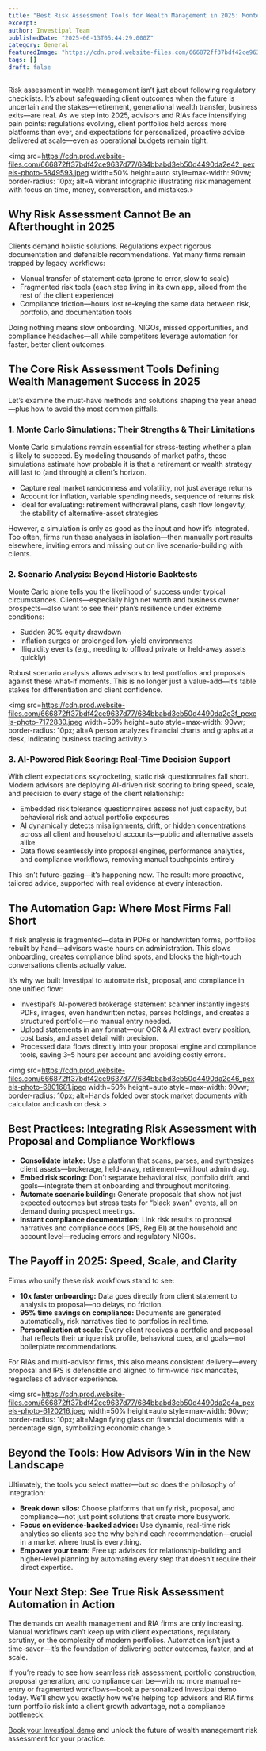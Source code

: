 ```yaml
---
title: "Best Risk Assessment Tools for Wealth Management in 2025: Monte Carlo, Scenario Analysis, AI Scoring & More"
excerpt: 
author: Investipal Team
publishedDate: "2025-06-13T05:44:29.000Z"
category: General
featuredImage: "https://cdn.prod.website-files.com/666872ff37bdf42ce9637d77/684bbabc3eb50d4490da2e39_pexels-photo-747113.jpeg"
tags: []
draft: false
---
```

<p>Risk assessment in wealth management isn’t just about following regulatory checklists. It’s about safeguarding client outcomes when the future is uncertain and the stakes—retirement, generational wealth transfer, business exits—are real. As we step into 2025, advisors and RIAs face intensifying pain points: regulations evolving, client portfolios held across more platforms than ever, and expectations for personalized, proactive advice delivered at scale—even as operational budgets remain tight.</p>

<img src=https://cdn.prod.website-files.com/666872ff37bdf42ce9637d77/684bbabd3eb50d4490da2e42_pexels-photo-5849593.jpeg width=50% height=auto style=max-width: 90vw; border-radius: 10px; alt=A vibrant infographic illustrating risk management with focus on time, money, conversation, and mistakes.>

<h2>Why Risk Assessment Cannot Be an Afterthought in 2025</h2>
<p>Clients demand holistic solutions. Regulations expect rigorous documentation and defensible recommendations. Yet many firms remain trapped by legacy workflows:</p>
<ul><li>Manual transfer of statement data (prone to error, slow to scale)</li><li>Fragmented risk tools (each step living in its own app, siloed from the rest of the client experience)</li><li>Compliance friction—hours lost re-keying the same data between risk, portfolio, and documentation tools</li></ul>
<p>Doing nothing means slow onboarding, NIGOs, missed opportunities, and compliance headaches—all while competitors leverage automation for faster, better client outcomes.</p>

<h2>The Core Risk Assessment Tools Defining Wealth Management Success in 2025</h2>
<p>Let’s examine the must-have methods and solutions shaping the year ahead—plus how to avoid the most common pitfalls.</p>

<h3>1. Monte Carlo Simulations: Their Strengths & Their Limitations</h3>
<p>Monte Carlo simulations remain essential for stress-testing whether a plan is likely to succeed. By modeling thousands of market paths, these simulations estimate how probable it is that a retirement or wealth strategy will last to (and through) a client’s horizon.</p>
<ul><li>Capture real market randomness and volatility, not just average returns</li><li>Account for inflation, variable spending needs, sequence of returns risk</li><li>Ideal for evaluating: retirement withdrawal plans, cash flow longevity, the stability of alternative-asset strategies</li></ul>
<p>However, a simulation is only as good as the input and how it’s integrated. Too often, firms run these analyses in isolation—then manually port results elsewhere, inviting errors and missing out on live scenario-building with clients.</p>

<h3>2. Scenario Analysis: Beyond Historic Backtests</h3>
<p>Monte Carlo alone tells you the likelihood of success under typical circumstances. Clients—especially high net worth and business owner prospects—also want to see their plan’s resilience under extreme conditions:</p>
<ul><li>Sudden 30% equity drawdown</li><li>Inflation surges or prolonged low-yield environments</li><li>Illiquidity events (e.g., needing to offload private or held-away assets quickly)</li></ul>
<p>Robust scenario analysis allows advisors to test portfolios and proposals against these what-if moments. This is no longer just a value-add—it’s table stakes for differentiation and client confidence.</p>

<img src=https://cdn.prod.website-files.com/666872ff37bdf42ce9637d77/684bbabd3eb50d4490da2e3f_pexels-photo-7172830.jpeg width=50% height=auto style=max-width: 90vw; border-radius: 10px; alt=A person analyzes financial charts and graphs at a desk, indicating business trading activity.>

<h3>3. AI-Powered Risk Scoring: Real-Time Decision Support</h3>
<p>With client expectations skyrocketing, static risk questionnaires fall short. Modern advisors are deploying AI-driven risk scoring to bring speed, scale, and precision to every stage of the client relationship:</p>
<ul><li>Embedded risk tolerance questionnaires assess not just capacity, but behavioral risk and actual portfolio exposures</li><li>AI dynamically detects misalignments, drift, or hidden concentrations across all client and household accounts—public and alternative assets alike</li><li>Data flows seamlessly into proposal engines, performance analytics, and compliance workflows, removing manual touchpoints entirely</li></ul>
<p>This isn’t future-gazing—it’s happening now. The result: more proactive, tailored advice, supported with real evidence at every interaction.</p>

<h2>The Automation Gap: Where Most Firms Fall Short</h2>
<p>If risk analysis is fragmented—data in PDFs or handwritten forms, portfolios rebuilt by hand—advisors waste hours on administration. This slows onboarding, creates compliance blind spots, and blocks the high-touch conversations clients actually value.</p>
<p>It’s why we built Investipal to automate risk, proposal, and compliance in one unified flow:</p>
<ul><li>Investipal’s AI-powered brokerage statement scanner instantly ingests PDFs, images, even handwritten notes, parses holdings, and creates a structured portfolio—no manual entry needed.</li><li>Upload statements in any format—our OCR &amp; AI extract every position, cost basis, and asset detail with precision.</li><li>Processed data flows directly into your proposal engine and compliance tools, saving 3–5 hours per account and avoiding costly errors.</li></ul>

<img src=https://cdn.prod.website-files.com/666872ff37bdf42ce9637d77/684bbabd3eb50d4490da2e46_pexels-photo-6801681.jpeg width=50% height=auto style=max-width: 90vw; border-radius: 10px; alt=Hands folded over stock market documents with calculator and cash on desk.>

<h2>Best Practices: Integrating Risk Assessment with Proposal and Compliance Workflows</h2>
<ul><li><strong>Consolidate intake:</strong> Use a platform that scans, parses, and synthesizes client assets—brokerage, held-away, retirement—without admin drag.</li><li><strong>Embed risk scoring:</strong> Don’t separate behavioral risk, portfolio drift, and goals—integrate them at onboarding and throughout monitoring.</li><li><strong>Automate scenario building:</strong> Generate proposals that show not just expected outcomes but stress tests for “black swan” events, all on demand during prospect meetings.</li><li><strong>Instant compliance documentation:</strong> Link risk results to proposal narratives and compliance docs (IPS, Reg BI) at the household and account level—reducing errors and regulatory NIGOs.</li></ul>

<h2>The Payoff in 2025: Speed, Scale, and Clarity</h2>
<p>Firms who unify these risk workflows stand to see:</p>
<ul><li><strong>10x faster onboarding:</strong> Data goes directly from client statement to analysis to proposal—no delays, no friction.</li><li><strong>95% time savings on compliance:</strong> Documents are generated automatically, risk narratives tied to portfolios in real time.</li><li><strong>Personalization at scale:</strong> Every client receives a portfolio and proposal that reflects their unique risk profile, behavioral cues, and goals—not boilerplate recommendations.</li></ul>
<p>For RIAs and multi-advisor firms, this also means consistent delivery—every proposal and IPS is defensible and aligned to firm-wide risk mandates, regardless of advisor experience.</p>

<img src=https://cdn.prod.website-files.com/666872ff37bdf42ce9637d77/684bbabd3eb50d4490da2e4a_pexels-photo-6120216.jpeg width=50% height=auto style=max-width: 90vw; border-radius: 10px; alt=Magnifying glass on financial documents with a percentage sign, symbolizing economic change.>

<h2>Beyond the Tools: How Advisors Win in the New Landscape</h2>
<p>Ultimately, the tools you select matter—but so does the philosophy of integration:</p>
<ul><li><strong>Break down silos:</strong> Choose platforms that unify risk, proposal, and compliance—not just point solutions that create more busywork.</li><li><strong>Focus on evidence-backed advice:</strong> Use dynamic, real-time risk analytics so clients see the why behind each recommendation—crucial in a market where trust is everything.</li><li><strong>Empower your team:</strong> Free up advisors for relationship-building and higher-level planning by automating every step that doesn’t require their direct expertise.</li></ul>

<h2>Your Next Step: See True Risk Assessment Automation in Action</h2>
<p>The demands on wealth management and RIA firms are only increasing. Manual workflows can’t keep up with client expectations, regulatory scrutiny, or the complexity of modern portfolios. Automation isn’t just a time-saver—it’s the foundation of delivering better outcomes, faster, and at scale.</p>
<p>If you’re ready to see how seamless risk assessment, portfolio construction, proposal generation, and compliance can be—with no more manual re-entry or fragmented workflows—book a personalized Investipal demo today. We’ll show you exactly how we’re helping top advisors and RIA firms turn portfolio risk into a client growth advantage, not a compliance bottleneck.</p>
<p><a href="/book-a-demo">Book your Investipal demo</a> and unlock the future of wealth management risk assessment for your practice.</p>
